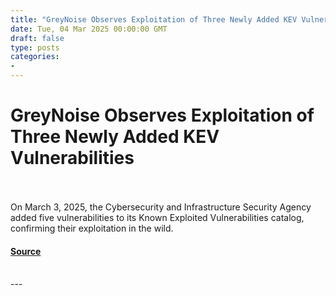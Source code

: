 ```yaml
---
title: "GreyNoise Observes Exploitation of Three Newly Added KEV Vulnerabilities"
date: Tue, 04 Mar 2025 00:00:00 GMT
draft: false
type: posts
categories: 
- 
---
```

# GreyNoise Observes Exploitation of Three Newly Added KEV Vulnerabilities

<br/>

<br/>
On March 3, 2025, the Cybersecurity and Infrastructure Security Agency added five vulnerabilities to its Known Exploited Vulnerabilities catalog, confirming their exploitation in the wild.

#### [Source](https://www.greynoise.io/blog/greynoise-observes-exploitation-three-newly-added-kev-vulnerabilities)

<br/>
---

